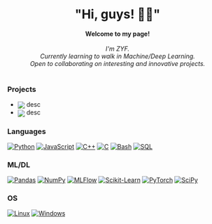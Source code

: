 <!--
<p align="center">
<a href="https://tools.bugdesigner.cn/" target="_blank"><img align=center src="https://img.shields.io/badge/卡片徽章生成器-%2303a9f4?style=flat"/></a>&emsp;
<a href="https://game.bugdesigner.cn/" target="_blank"><img align=center src="https://img.shields.io/badge/AI五子棋-%2303a9f4?style=flat"/></a>&emsp;
<a href="https://www.querytransport.cn/" target="_blank"><img  align=center src="https://img.shields.io/badge/物流管理系统-%2303a9f4?style=flat"/></a>&emsp;
</p>
-->
<!-- 个人资料 -->

<!--p>
<p align="center"> 
<a href="https://blog.bugdesigner.cn/" target="_blank"><img  align="center" src="https://img.shields.io/badge/Github-代码-%230d7fbf?style=flat"/></a>&emsp;
<a href="https://blog.bugdesigner.cn/" target="_blank"><img  align="center" src="https://img.shields.io/badge/Blog-博客-%230d7fbf?style=flat"/></a>&emsp;
<a href="https://space.bilibili.com/501122856" target="_blank"><img align="center" src="https://img.shields.io/badge/Bilibili-B站-%23df1a7c?style=flat"/></a>&emsp;
<a href="https://docs.bugdesigner.cn" target="_blank"><img align="center"  src="https://img.shields.io/badge/Docs-文档站-%231a41df?style=flat"/></a>&emsp;
<a href="https://komarev.com/ghpvc/?username=At-Leisure&abbreviated=true" target="_blank"><img align="center" src="https://komarev.com/ghpvc/?username=At-Leisure&abbreviated=true"/></a></p>
</p-->

<h1 align="center">"Hi, guys! 👋🏻"</h1>

<p align="center">
    <b>Welcome to my page!</b><br><br>
    <i>
        I'm ZYF.<br>
        Currently learning to walk in Machine/Deep Learning.<br>
        Open to collaborating on interesting and innovative projects.<br>
    </i><br>
</p>

### Projects
- <a href="" target="_blank"><img  align=center src="https://img.shields.io/badge/Serial_Tool-%230ec7b3?style=flat"/></a> desc
- <a href="" target="_blank"><img  align=center src="https://img.shields.io/badge/DirectX_Render Neural Network-%230084fe?style=flat"/></a> desc

### Languages
[![Python](https://img.shields.io/badge/python-gray?style=for-the-badge&logo=python)](https://github.com)
[![JavaScript](https://img.shields.io/badge/javascript-gray?style=for-the-badge&logo=javascript)](https://github.com)
[![C++](https://img.shields.io/badge/c++-gray?style=for-the-badge&logo=cplusplus)](https://github.com)
[![C](https://img.shields.io/badge/c-gray?style=for-the-badge&logo=c)](https://github.com)
[![Bash](https://img.shields.io/badge/bash-gray?style=for-the-badge&logo=gnu-bash&logoColor=white)](https://github.com)
[![SQL](https://img.shields.io/badge/sql-gray?style=for-the-badge&logo=mysql)](https://github.com)

### ML/DL
[![Pandas](https://img.shields.io/badge/pandas-gray?style=for-the-badge&logo=pandas)](https://github.com)
[![NumPy](https://img.shields.io/badge/numpy-gray?style=for-the-badge&logo=numpy)](https://github.com)
[![MLFlow](https://img.shields.io/badge/mlflow-gray?style=for-the-badge&logo=numpy&logoColor=blue)](https://github.com)
[![Scikit-Learn](https://img.shields.io/badge/scikit--learn-gray?style=for-the-badge&logo=scikit-learn)](https://github.com)
[![PyTorch](https://img.shields.io/badge/PyTorch-gray?style=for-the-badge&logo=PyTorch)](https://github.com)
[![SciPy](https://img.shields.io/badge/SciPy-gray?style=for-the-badge&logo=scipy)](https://github.com)

### OS
[![Linux](https://img.shields.io/badge/linux-gray?style=for-the-badge&logo=Linux)](https://github.com)
[![Windows](https://img.shields.io/badge/Windows-gray?style=for-the-badge&logo=Windows)](https://github.com)
